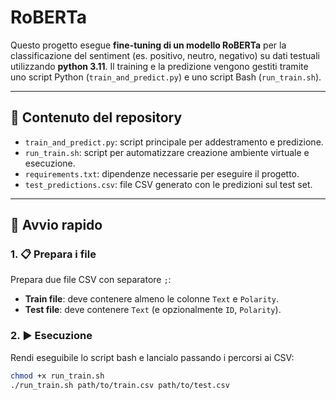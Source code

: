 # RoBERTa 

Questo progetto esegue **fine-tuning di un modello RoBERTa** per la classificazione del sentiment (es. positivo, neutro, negativo) su dati testuali utilizzando **python 3.11**.
Il training e la predizione vengono gestiti tramite uno script Python (`train_and_predict.py`) e uno script Bash (`run_train.sh`).

---

## 📁 Contenuto del repository

- `train_and_predict.py`: script principale per addestramento e predizione.
- `run_train.sh`: script per automatizzare creazione ambiente virtuale e esecuzione.
- `requirements.txt`: dipendenze necessarie per eseguire il progetto.
- `test_predictions.csv`: file CSV generato con le predizioni sul test set.

---

## 🚀 Avvio rapido

### 1. 📋 Prepara i file

Prepara due file CSV con separatore `;`:

- **Train file**: deve contenere almeno le colonne `Text` e `Polarity`.
- **Test file**: deve contenere `Text` (e opzionalmente `ID`, `Polarity`).

### 2. ▶️ Esecuzione

Rendi eseguibile lo script bash e lancialo passando i percorsi ai CSV:

```bash
chmod +x run_train.sh
./run_train.sh path/to/train.csv path/to/test.csv
